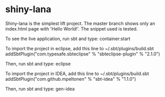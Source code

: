 shiny-lana
==========

Shiny-lana is the simplest lift project. The master branch shows only 
an index.html page with 'Hello World!'. The snippet used is tested.

To see the live application, run sbt and type:
  container:start

To import the project in eclipse, add this line to ~/.sbt/plugins/build.sbt
  addSbtPlugin("com.typesafe.sbteclipse" % "sbteclipse-plugin" % "2.1.0")

Then, run sbt and type:
  eclipse

To import the project in IDEA, add this line to ~/.sbt/plugins/build.sbt
  addSbtPlugin("com.github.mpeltonen" % "sbt-idea" % "1.1.0")

Then, run sbt and type:
  gen-idea
